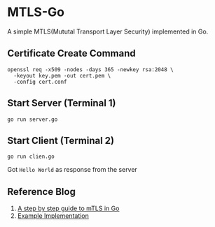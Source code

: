 # MTLS-Go
A simple MTLS(Mututal Transport Layer Security) implemented in Go.

## Certificate Create Command
```shell
openssl req -x509 -nodes -days 365 -newkey rsa:2048 \
  -keyout key.pem -out cert.pem \
  -config cert.conf
```

## Start Server (Terminal 1)
```shell
go run server.go
```

## Start Client (Terminal 2)
```shell
go run clien.go 

```
Got `Hello World` as response from the server


## Reference Blog
1. [A step by step guide to mTLS in Go](https://venilnoronha.io/a-step-by-step-guide-to-mtls-in-go)
2. [Example Implementation](https://github.com/haoel/mTLS)